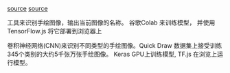[source](https://baijiahao.baidu.com/s?id=1606694239390920783&wfr=spider&for=pc)
[source](https://github.com/googlecreativelab/quickdraw-dataset)

工具来识别手绘图像，输出当前图像的名称。
谷歌Colab 来训练模型， 并使用TensorFlow.js 将它部署到浏览器上

卷积神经网络(CNN)来识别不同类型的手绘图像。Quick Draw 数据集上接受训练 345个类别的大约5千张万张手绘图像。
Keras GPU上训练模型, TF.js 在浏览上运行模型。
